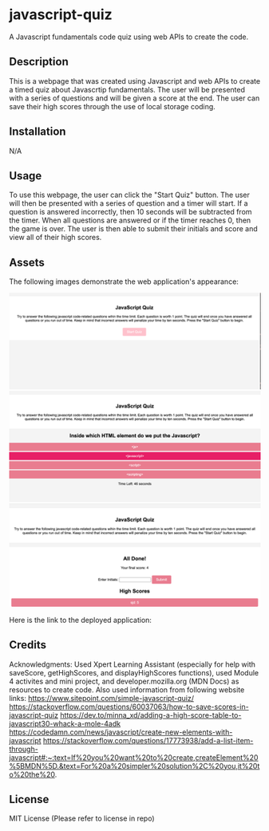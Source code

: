 # javascript-quiz
A Javascript fundamentals code quiz using web APIs to create the code.

## Description

This is a webpage that was created using Javascript and web APIs to create a timed quiz about Javascrtip fundamentals. The user will be presented with a series of questions and will be given a score at the end. The user can save their high scores through the use of local storage coding.

## Installation

N/A

## Usage

To use this webpage, the user can click the "Start Quiz" button. The user will then be presented with a series of question and a timer will start. If a question is answered incorrectly, then 10 seconds will be subtracted from the timer. When all questions are answered or if the timer reaches 0, then the game is over. The user is then able to submit their initials and score and view all of their high scores.  

## Assets

The following images demonstrate the web application's appearance:

![Javascript Quiz web application appearance](./Assets/Images/quiz-start.png) 
![Javascript Quiz web application appearance](./Assets/Images/quiz-container.png)
![Javascript Quiz web application appearance](./Assets/Images/quiz-end.png)


Here is the link to the deployed application:


## Credits

Acknowledgments: Used Xpert Learning Assistant (especially for help with saveScore, getHighScores, and displayHighScores functions), used Module 4 activites and mini project, and developer.mozilla.org (MDN Docs) as resources to create code. Also used information from following website links: 
https://www.sitepoint.com/simple-javascript-quiz/
https://stackoverflow.com/questions/60037063/how-to-save-scores-in-javascript-quiz
https://dev.to/minna_xd/adding-a-high-score-table-to-javascript30-whack-a-mole-4adk
https://codedamn.com/news/javascript/create-new-elements-with-javascript
https://stackoverflow.com/questions/17773938/add-a-list-item-through-javascript#:~:text=If%20you%20want%20to%20create,createElement%20%5BMDN%5D.&text=For%20a%20simpler%20solution%2C%20you,it%20to%20the%20.

## License

MIT License (Please refer to license in repo)
